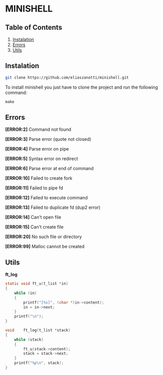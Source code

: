 # MINISHELL

## Table of Contents

1. [Instalation](#instalation)
2. [Errors](#errors)
3. [Utils](#utils)

## Instalation 

```bash
git clone https://github.com/eliaszanotti/minishell.git
```

To install minishell you just have to clone the project and run the following command:

```c
make
```

## Errors

**[ERROR:2]** Command not found

**[ERROR:3]** Parse error (quote not closed)

**[ERROR:4]** Parse error on pipe

**[ERROR:5]** Syntax error on redirect

**[ERROR:6]** Parse error at end of command

**[ERROR:10]** Failed to create fork

**[ERROR:11]** Failed to pipe fd

**[ERROR:12]** Failed to execute command

**[ERROR:13]** Failed to duplicate fd (dup2 error)

**[ERROR:14]** Can't open file

**[ERROR:15]** Can't create file

**[ERROR:20]** No such file or directory

**[ERROR:99]** Malloc cannot be created

## Utils

**ft_log**

```c
static void	ft_u(t_list *in)
{
	while (in)
	{
		printf("[%s]", (char *)in->content);
		in = in->next;
	}
	printf("\n");
}

void	ft_log(t_list *stack)
{
	while (stack)
	{
		ft_u(stack->content);
		stack = stack->next;
	}
	printf("%p\n", stack);
}
```
